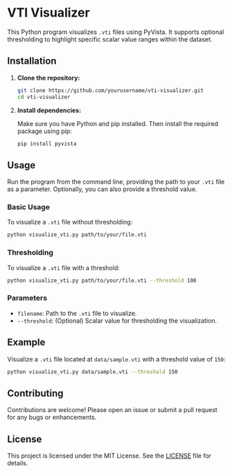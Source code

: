 
# VTI Visualizer

This Python program visualizes `.vti` files using PyVista. It supports optional thresholding to highlight specific scalar value ranges within the dataset.

## Installation

1. **Clone the repository:**

   ```sh
   git clone https://github.com/yourusername/vti-visualizer.git
   cd vti-visualizer
   ```

2. **Install dependencies:**

   Make sure you have Python and pip installed. Then install the required package using pip:

   ```sh
   pip install pyvista
   ```

## Usage

Run the program from the command line, providing the path to your `.vti` file as a parameter. Optionally, you can also provide a threshold value.

### Basic Usage

To visualize a `.vti` file without thresholding:

```sh
python visualize_vti.py path/to/your/file.vti
```

### Thresholding

To visualize a `.vti` file with a threshold:

```sh
python visualize_vti.py path/to/your/file.vti --threshold 100
```

### Parameters

- `filename`: Path to the `.vti` file to visualize.
- `--threshold`: (Optional) Scalar value for thresholding the visualization.

## Example

Visualize a `.vti` file located at `data/sample.vti` with a threshold value of `150`:

```sh
python visualize_vti.py data/sample.vti --threshold 150
```

## Contributing

Contributions are welcome! Please open an issue or submit a pull request for any bugs or enhancements.

## License

This project is licensed under the MIT License. See the [LICENSE](LICENSE) file for details.
